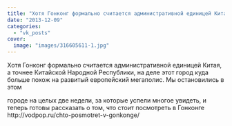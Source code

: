 ```yaml
---
title: "Хотя Гонконг формально считается административной единицей Китая, а точнее Китайской Народной Респуб..."
date: "2013-12-09"
categories: 
  - "vk_posts"
cover:
  image: "images/316605611-1.jpg"
---
```


Хотя Гонконг формально считается административной единицей Китая, а точнее Китайской Народной Республики, на деле этот город куда больше похож на развитый европейский мегаполис. Мы остановились в этом

<!--more--> городе на целых две недели, за которые успели многое увидеть, и теперь готовы рассказать о том, что стоит посмотреть в Гонконге http://vodpop.ru/chto-posmotret-v-gonkonge/
